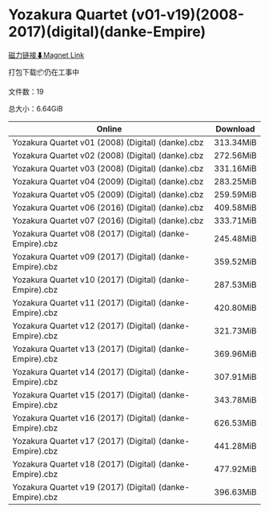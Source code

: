 # Yozakura Quartet (v01-v19)(2008-2017)(digital)(danke-Empire)

[磁力链接⬇Magnet Link](magnet:?xt=urn:btih:ee1b29e25f3a209e12216d8830adceea6e719907&dn=Yozakura%20Quartet%20%28v01-v19%29%282008-2017%29%28digital%29%28danke-Empire%29)

打包下载📦仍在工事中

文件数：19

总大小：6.64GiB

Online | Download
--- | ---
Yozakura Quartet v01 (2008) (Digital) (danke).cbz | 313.34MiB
Yozakura Quartet v02 (2008) (Digital) (danke).cbz | 272.56MiB
Yozakura Quartet v03 (2008) (Digital) (danke).cbz | 331.16MiB
Yozakura Quartet v04 (2009) (Digital) (danke).cbz | 283.25MiB
Yozakura Quartet v05 (2009) (Digital) (danke).cbz | 259.59MiB
Yozakura Quartet v06 (2016) (Digital) (danke).cbz | 409.58MiB
Yozakura Quartet v07 (2016) (Digital) (danke).cbz | 333.71MiB
Yozakura Quartet v08 (2017) (Digital) (danke-Empire).cbz | 245.48MiB
Yozakura Quartet v09 (2017) (Digital) (danke-Empire).cbz | 359.52MiB
Yozakura Quartet v10 (2017) (Digital) (danke-Empire).cbz | 287.53MiB
Yozakura Quartet v11 (2017) (Digital) (danke-Empire).cbz | 420.80MiB
Yozakura Quartet v12 (2017) (Digital) (danke-Empire).cbz | 321.73MiB
Yozakura Quartet v13 (2017) (Digital) (danke-Empire).cbz | 369.96MiB
Yozakura Quartet v14 (2017) (Digital) (danke-Empire).cbz | 307.91MiB
Yozakura Quartet v15 (2017) (Digital) (danke-Empire).cbz | 343.78MiB
Yozakura Quartet v16 (2017) (Digital) (danke-Empire).cbz | 626.53MiB
Yozakura Quartet v17 (2017) (Digital) (danke-Empire).cbz | 441.28MiB
Yozakura Quartet v18 (2017) (Digital) (danke-Empire).cbz | 477.92MiB
Yozakura Quartet v19 (2017) (Digital) (danke-Empire).cbz | 396.63MiB